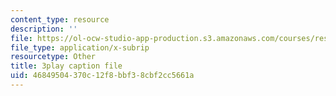 ```yaml
---
content_type: resource
description: ''
file: https://ol-ocw-studio-app-production.s3.amazonaws.com/courses/res-3-003-learn-to-build-your-own-videogame-with-the-unity-game-engine-and-microsoft-kinect-january-iap-2017/46849504370c12f8bbf38cbf2cc5661a_7a4NYOOSVfI.srt
file_type: application/x-subrip
resourcetype: Other
title: 3play caption file
uid: 46849504-370c-12f8-bbf3-8cbf2cc5661a
---
```

